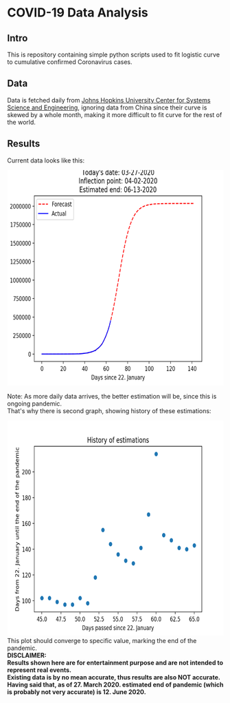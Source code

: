 # COVID-19 Data Analysis

## Intro

This is repository containing simple python scripts used to fit logistic curve to cumulative confirmed Coronavirus cases.

## Data

Data is fetched daily from [Johns Hopkins University Center for Systems Science and Engineering](https://github.com/CSSEGISandData/COVID-19),
ignoring data from China since their curve is skewed by a whole month, making it more difficult to fit curve for the rest of the world.


## Results
Current data looks like this:

<img src="/output/regression/img/03-27-2020.png" height="500" width="700px" />

Note: As more daily data arrives, the better estimation will be, since this is ongoing pandemic.\
That's why there is second graph, showing history of these estimations:

<img src="/output/end_estimation/03-27-2020.png" height="500" width="700px" />\
This plot should converge to specific value, marking the end of the pandemic.\
**DISCLAIMER:\
Results shown here are for entertainment purpose and are not intended to represent real events.\
Existing data is by no mean accurate, thus results are also NOT accurate.\
Having said that, as of 27. March 2020. estimated end of pandemic (which is probably not very accurate) is 12. June 2020.**
 